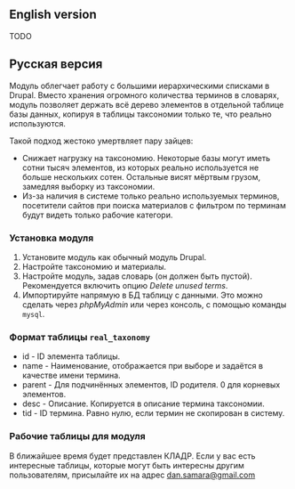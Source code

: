 ## English version

TODO


## Русская версия

Модуль облегчает работу с большими иерархическими списками в Drupal.
Вместо хранения огромного количества терминов в словарях, модуль позволяет держать всё дерево элементов в отдельной таблице базы данных, копируя в таблицы таксономии только те, что реально используются.

Такой подход жестоко умертвляет пару зайцев:

 * Снижает нагрузку на таксономию. Некоторые базы могут иметь сотни тысяч элементов, из которых реально используется не больше нескольких сотен. Остальные висят мёртвым грузом, замедляя выборку из таксономии.
 * Из-за наличия в системе только реально используемых терминов, посетители сайтов при поиска материалов с фильтром по терминам будут видеть только рабочие категори.

### Установка модуля

 1. Установите модуль как обычный модуль Drupal.
 2. Настройте таксономию и материалы.
 3. Настройте модуль, задав словарь (он должен быть пустой). Рекомендуется включить опцию _Delete unused terms_.
 4. Импортируйте напрямую в БД таблицу с данными. Это можно сделать через _phpMyAdmin_ или через консоль, с помощью команды ```mysql```.

### Формат таблицы ```real_taxonomy```

 * id - ID элемента таблицы.
 * name - Наименование, отображается при выборе и задаётся в качестве имени термина.
 * parent - Для подчинённых элементов, ID родителя. 0 для корневых элементов.
 * desc - Описание. Копируется в описание термина таксономии.
 * tid - ID термина. Равно нулю, если термин не скопирован в систему.

### Рабочие таблицы для модуля
В ближайшее время будет представлен КЛАДР. Если у вас есть интересные таблицы, которые могут быть интересны другим пользователям, присылайте их на адрес dan.samara@gmail.com

